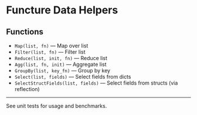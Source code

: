 # Functure Data Helpers

## Functions
- `Map(list, fn)` — Map over list
- `Filter(list, fn)` — Filter list
- `Reduce(list, init, fn)` — Reduce list
- `Agg(list, fn, init)` — Aggregate list
- `GroupBy(list, key_fn)` — Group by key
- `Select(list, fields)` — Select fields from dicts
- `SelectStructFields(list, fields)` — Select fields from structs (via reflection)

---

See unit tests for usage and benchmarks.

